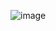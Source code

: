 ![image](https://user-images.githubusercontent.com/99098290/211403522-ae60e336-7aa3-4fbd-830a-ae3877006fe7.png)
